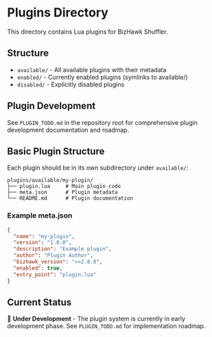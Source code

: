 # Plugins Directory

This directory contains Lua plugins for BizHawk Shuffler.

## Structure

- `available/` - All available plugins with their metadata
- `enabled/` - Currently enabled plugins (symlinks to available/)
- `disabled/` - Explicitly disabled plugins

## Plugin Development

See `PLUGIN_TODO.md` in the repository root for comprehensive plugin development documentation and roadmap.

## Basic Plugin Structure

Each plugin should be in its own subdirectory under `available/`:

```
plugins/available/my-plugin/
├── plugin.lua     # Main plugin code
├── meta.json      # Plugin metadata
└── README.md      # Plugin documentation
```

### Example meta.json

```json
{
  "name": "my-plugin",
  "version": "1.0.0",
  "description": "Example plugin",
  "author": "Plugin Author",
  "bizhawk_version": ">=2.8.0",
  "enabled": true,
  "entry_point": "plugin.lua"
}
```

## Current Status

🚧 **Under Development** - The plugin system is currently in early development phase. See `PLUGIN_TODO.md` for implementation roadmap.